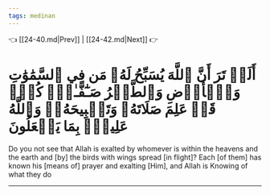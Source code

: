 ```yaml
---
tags: medinan
---
```


👈 [[24-40.md|Prev]] | [[24-42.md|Next]] 👉

# أَلَمۡ تَرَ أَنَّ ٱللَّهَ يُسَبِّحُ لَهُۥ مَن فِي ٱلسَّمَٰوَٰتِ وَٱلۡأَرۡضِ وَٱلطَّيۡرُ صَـٰٓفَّـٰتٖۖ كُلّٞ قَدۡ عَلِمَ صَلَاتَهُۥ وَتَسۡبِيحَهُۥۗ وَٱللَّهُ عَلِيمُۢ بِمَا يَفۡعَلُونَ

Do you not see that Allah is exalted by whomever is within the heavens and the earth and [by] the birds with wings spread [in flight]? Each [of them] has known his [means of] prayer and exalting [Him], and Allah is Knowing of what they do

---

